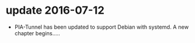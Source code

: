update 2016-07-12
=================
* PIA-Tunnel has been updated to support Debian with systemd. A new chapter begins.....
